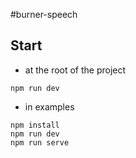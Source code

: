 #burner-speech

## Start
* at the root of the project
```
npm run dev
```

* in examples
```
npm install
npm run dev
npm run serve
```
